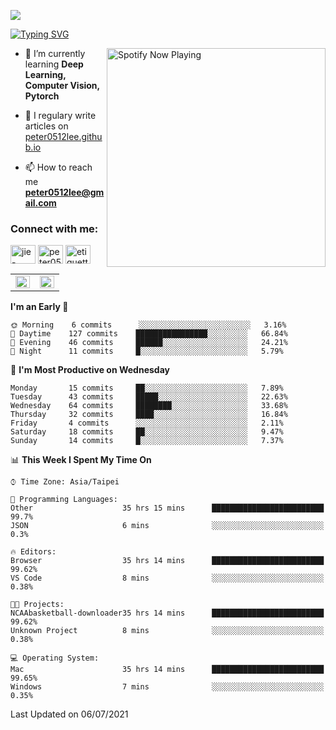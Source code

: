 ![](https://komarev.com/ghpvc/?username=peter0512lee&color=ff69b4)

[![Typing SVG](https://readme-typing-svg.herokuapp.com?color=F742BA&size=22&lines=Hi!+I'm+JYL)](https://git.io/typing-svg)

[<img src="https://spotify-now-playing.peter0512lee.vercel.app/api/spotify-playing" alt="Spotify Now Playing" width="350" align="right" />](https://open.spotify.com/user/21iyoswqgnkoe7peuesmqnhgy)

- 🌱 I’m currently learning **Deep Learning, Computer Vision, Pytorch**

- 📝 I regulary write articles on [peter0512lee.github.io](https://peter0512lee.github.io/)

- 📫 How to reach me **peter0512lee@gmail.com**

<h3 align="left">Connect with me:</h3>
<p align="left">
<a href="https://linkedin.com/in/jie-ying-li-b43a1416b" target="blank"><img align="center" src="https://cdn.jsdelivr.net/npm/simple-icons@3.0.1/icons/linkedin.svg" alt="jie-ying-li-b43a1416b" height="30" width="40" /></a>
<a href="https://fb.com/peter0512lee" target="blank"><img align="center" src="https://cdn.jsdelivr.net/npm/simple-icons@3.0.1/icons/facebook.svg" alt="peter0512lee" height="30" width="40" /></a>
<a href="https://instagram.com/etiquette_ying" target="blank"><img align="center" src="https://cdn.jsdelivr.net/npm/simple-icons@3.0.1/icons/instagram.svg" alt="etiquette_ying" height="30" width="40" /></a>
</p>

<table><tr><td valign="top" width="50%">

<img src="https://github-readme-stats.vercel.app/api?username=peter0512lee&hide_border=true&show_icons=true&locale=en" align="left" style="width: 100%" />

</td><td valign="top" width="50%">

<img src="https://github-readme-stats.vercel.app/api/top-langs?username=peter0512lee&hide_border=true&show_icons=true&locale=en&layout=compact" align="left" style="width: 100%" />

</td></tr></table>  

<!--START_SECTION:waka-->
**I'm an Early 🐤** 

```text
🌞 Morning    6 commits      ░░░░░░░░░░░░░░░░░░░░░░░░░   3.16% 
🌆 Daytime    127 commits    ████████████████░░░░░░░░░   66.84% 
🌃 Evening    46 commits     ██████░░░░░░░░░░░░░░░░░░░   24.21% 
🌙 Night      11 commits     █░░░░░░░░░░░░░░░░░░░░░░░░   5.79%

```
📅 **I'm Most Productive on Wednesday** 

```text
Monday       15 commits     ██░░░░░░░░░░░░░░░░░░░░░░░   7.89% 
Tuesday      43 commits     █████░░░░░░░░░░░░░░░░░░░░   22.63% 
Wednesday    64 commits     ████████░░░░░░░░░░░░░░░░░   33.68% 
Thursday     32 commits     ████░░░░░░░░░░░░░░░░░░░░░   16.84% 
Friday       4 commits      ░░░░░░░░░░░░░░░░░░░░░░░░░   2.11% 
Saturday     18 commits     ██░░░░░░░░░░░░░░░░░░░░░░░   9.47% 
Sunday       14 commits     █░░░░░░░░░░░░░░░░░░░░░░░░   7.37%

```


📊 **This Week I Spent My Time On** 

```text
⌚︎ Time Zone: Asia/Taipei

💬 Programming Languages: 
Other                    35 hrs 15 mins      █████████████████████████   99.7% 
JSON                     6 mins              ░░░░░░░░░░░░░░░░░░░░░░░░░   0.3%

🔥 Editors: 
Browser                  35 hrs 14 mins      █████████████████████████   99.62% 
VS Code                  8 mins              ░░░░░░░░░░░░░░░░░░░░░░░░░   0.38%

🐱‍💻 Projects: 
NCAAbasketball-downloader35 hrs 14 mins      █████████████████████████   99.62% 
Unknown Project          8 mins              ░░░░░░░░░░░░░░░░░░░░░░░░░   0.38%

💻 Operating System: 
Mac                      35 hrs 14 mins      █████████████████████████   99.65% 
Windows                  7 mins              ░░░░░░░░░░░░░░░░░░░░░░░░░   0.35%

```


 Last Updated on 06/07/2021
<!--END_SECTION:waka-->


<!--
**peter0512lee/peter0512lee** is a ✨ _special_ ✨ repository because its `README.md` (this file) appears on your GitHub profile.

